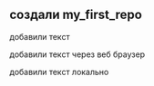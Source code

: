 ﻿## создали my_first_repo

добавили текст

добавили текст через веб браузер

добавили текст локально